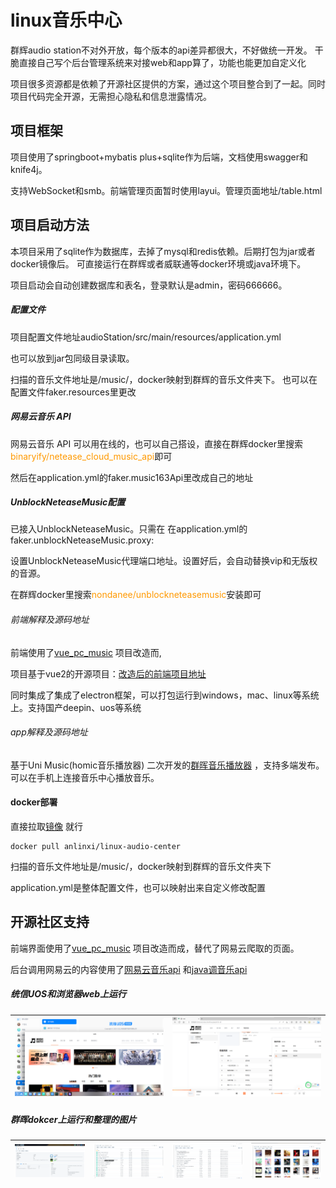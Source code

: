 # linux音乐中心

群辉audio station不对外开放，每个版本的api差异都很大，不好做统一开发。 干脆直接自己写个后台管理系统来对接web和app算了，功能也能更加自定义化

项目很多资源都是依赖了开源社区提供的方案，通过这个项目整合到了一起。同时项目代码完全开源，无需担心隐私和信息泄露情况。

## 项目框架

项目使用了springboot+mybatis plus+sqlite作为后端，文档使用swagger和knife4j。

支持WebSocket和smb。前端管理页面暂时使用layui。管理页面地址/table.html

## 项目启动方法

本项目采用了sqlite作为数据库，去掉了mysql和redis依赖。后期打包为jar或者docker镜像后。 可直接运行在群辉或者威联通等docker环境或java环境下。

项目启动会自动创建数据库和表名，登录默认是admin，密码666666。

##### 配置文件

项目配置文件地址audioStation/src/main/resources/application.yml

也可以放到jar包同级目录读取。

扫描的音乐文件地址是/music/，docker映射到群辉的音乐文件夹下。 也可以在配置文件faker.resources里更改

##### 网易云音乐 API
网易云音乐 API 可以用在线的，也可以自己搭设，直接在群辉docker里搜索<font style="color:#FF9900">binaryify/netease_cloud_music_api</font>即可

然后在application.yml的faker.music163Api里改成自己的地址

##### UnblockNeteaseMusic配置

已接入UnblockNeteaseMusic。只需在
在application.yml的faker.unblockNeteaseMusic.proxy: 

设置UnblockNeteaseMusic代理端口地址。设置好后，会自动替换vip和无版权的音源。

在群辉docker里搜索<font style="color:#FF9900">nondanee/unblockneteasemusic</font>安装即可

###### 前端解释及源码地址
前端使用了[vue_pc_music](https://gitee.com/trtst/vue_pc_music) 项目改造而,

项目基于vue2的开源项目：[改造后的前端项目地址](https://gitee.com/anlinxi/vue_pc_music.git)

同时集成了集成了electron框架，可以打包运行到windows，mac、linux等系统上。支持国产deepin、uos等系统

###### app解释及源码地址

基于Uni Music(homic音乐播放器) 二次开发的[群晖音乐播放器](https://gitee.com/anlinxi/linux-player-uniapp.git) ，支持多端发布。可以在手机上连接音乐中心播放音乐。

#### docker部署
直接拉取[镜像](https://hub.docker.com/r/anlinxi/linux-audio-center) 就行
```shell
docker pull anlinxi/linux-audio-center
```
扫描的音乐文件地址是/music/，docker映射到群辉的音乐文件夹下

application.yml是整体配置文件，也可以映射出来自定义修改配置

## 开源社区支持

前端界面使用了[vue_pc_music](https://gitee.com/trtst/vue_pc_music) 项目改造而成，替代了网易云爬取的页面。

后台调用网易云的内容使用了[网易云音乐api](https://binaryify.github.io/NeteaseCloudMusicApi) 和[java调音乐api](https://github.com/1015770492/yumbo-music-utils)

##### 统信UOS和浏览器web上运行
| ![统信UOS上运行](codeGenrator/imagesuos.png)  | ![浏览器web运行](codeGenrator/imagesweb.jpg)  |
|---|---|

##### 群晖dokcer上运行和整理的图片
|![docker运行](codeGenrator/1679368267130.jpg)|![整理信息](codeGenrator/1679368315478.jpg)|![整理的歌词](codeGenrator/1679368339314.jpg)|![整理的图片](codeGenrator/1679368403751.jpg)|
|---|---|---|---|